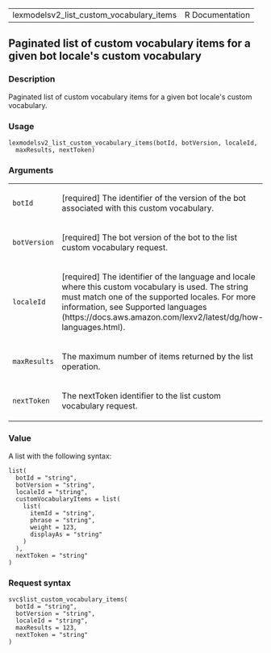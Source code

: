 <table style="width: 100%;">
<tbody>
<tr class="odd">
<td>lexmodelsv2_list_custom_vocabulary_items</td>
<td style="text-align: right;">R Documentation</td>
</tr>
</tbody>
</table>

## Paginated list of custom vocabulary items for a given bot locale's custom vocabulary

### Description

Paginated list of custom vocabulary items for a given bot locale's
custom vocabulary.

### Usage

    lexmodelsv2_list_custom_vocabulary_items(botId, botVersion, localeId,
      maxResults, nextToken)

### Arguments

<table>
<colgroup>
<col style="width: 35%" />
<col style="width: 65%" />
</colgroup>
<tbody>
<tr class="odd">
<td><code
id="lexmodelsv2_list_custom_vocabulary_items_:_botId">botId</code></td>
<td><p>[required] The identifier of the version of the bot associated
with this custom vocabulary.</p></td>
</tr>
<tr class="even">
<td><code
id="lexmodelsv2_list_custom_vocabulary_items_:_botVersion">botVersion</code></td>
<td><p>[required] The bot version of the bot to the list custom
vocabulary request.</p></td>
</tr>
<tr class="odd">
<td><code
id="lexmodelsv2_list_custom_vocabulary_items_:_localeId">localeId</code></td>
<td><p>[required] The identifier of the language and locale where this
custom vocabulary is used. The string must match one of the supported
locales. For more information, see Supported languages
(https://docs.aws.amazon.com/lexv2/latest/dg/how-languages.html).</p></td>
</tr>
<tr class="even">
<td><code
id="lexmodelsv2_list_custom_vocabulary_items_:_maxResults">maxResults</code></td>
<td><p>The maximum number of items returned by the list
operation.</p></td>
</tr>
<tr class="odd">
<td><code
id="lexmodelsv2_list_custom_vocabulary_items_:_nextToken">nextToken</code></td>
<td><p>The nextToken identifier to the list custom vocabulary
request.</p></td>
</tr>
</tbody>
</table>

### Value

A list with the following syntax:

    list(
      botId = "string",
      botVersion = "string",
      localeId = "string",
      customVocabularyItems = list(
        list(
          itemId = "string",
          phrase = "string",
          weight = 123,
          displayAs = "string"
        )
      ),
      nextToken = "string"
    )

### Request syntax

    svc$list_custom_vocabulary_items(
      botId = "string",
      botVersion = "string",
      localeId = "string",
      maxResults = 123,
      nextToken = "string"
    )
